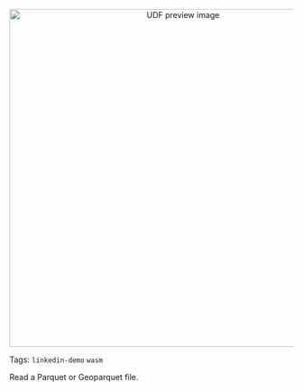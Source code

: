 <!--fused:preview-->
<p align="center"><img src="https://fused-magic.s3.us-west-2.amazonaws.com/thumbnails/udf_cards/pd_parquet.png" width="600" alt="UDF preview image"></p>

<!--fused:tags-->
Tags: `linkedin-demo` `wasm`

<!--fused:readme-->
Read a Parquet or Geoparquet file.
